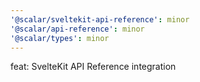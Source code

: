 ```yaml
---
'@scalar/sveltekit-api-reference': minor
'@scalar/api-reference': minor
'@scalar/types': minor
---
```


feat: SvelteKit API Reference integration
